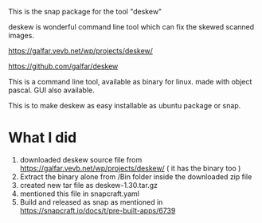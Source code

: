 This is the snap package for the tool "deskew"

deskew is wonderful command line tool which can fix the skewed scanned images.

https://galfar.vevb.net/wp/projects/deskew/

https://github.com/galfar/deskew

This is a command line tool, available as binary for linux. made with object pascal.
GUI also available.

This is to make deskew as easy installable as ubuntu package or snap.


# What I did

1. downloaded deskew source file from https://galfar.vevb.net/wp/projects/deskew/ ( it has the binary too )
2. Extract the binary alone from /Bin folder inside the downloaded zip file
3. created new tar file as deskew-1.30.tar.gz
4. mentioned this file in snapcraft.yaml
5. Build and released as snap as mentioned in https://snapcraft.io/docs/t/pre-built-apps/6739

